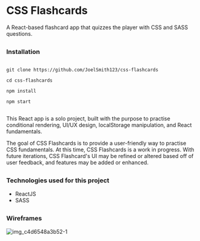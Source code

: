 # CSS Flashcards

A React-based flashcard app that quizzes the player with CSS and SASS questions.

##

### Installation 
```

git clone https://github.com/JoelSmith123/css-flashcards

cd css-flashcards

npm install 

npm start
```

##

This React app is a solo project, built with the purpose to practise conditional rendering, UI/UX design, localStorage manipulation, and React fundamentals. 

The goal of CSS Flashcards is to provide a user-friendly way to practise CSS fundamentals. At this time, CSS Flashcards is a work in progress. With future iterations, CSS Flashcard's UI may be refined or altered based off of user feedback, and features may be added or enhanced.

##

### Technologies used for this project

  * ReactJS
  * SASS

## 

### Wireframes

![img_c4d6548a3b52-1](https://user-images.githubusercontent.com/28921373/48177749-91639700-e2d3-11e8-9acf-e444a85ac97d.jpeg)

